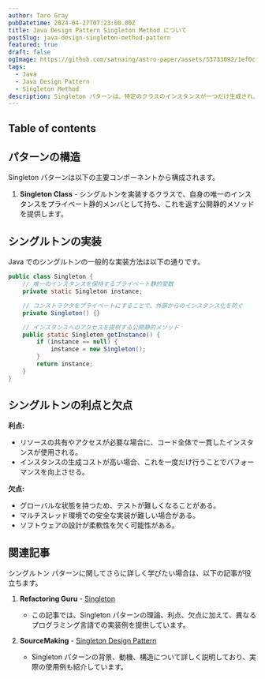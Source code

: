 ```yaml
---
author: Taro Gray
pubDatetime: 2024-04-27T07:23:00.00Z
title: Java Design Pattern Singleton Method について
postSlug: java-design-singleton-method-pattern
featured: true
draft: false
ogImage: https://github.com/satnaing/astro-paper/assets/53733092/1ef0cf03-8137-4d67-ac81-84a032119e3a
tags:
  - Java
  - Java Design Pattern
  - Singleton Method
description: Singleton パターンは、特定のクラスのインスタンスが一つだけ生成され、そのインスタンスがグローバルにアクセス可能であることを保証するデザインパターンです。このパターンは、一貫した状態管理や、リソースへのアクセス制御など、アプリケーション全体で一つのインスタンスのみを必要とする場合に有効です。
---
```


## Table of contents

## パターンの構造

Singleton パターンは以下の主要コンポーネントから構成されます。

1. **Singleton Class** - シングルトンを実装するクラスで、自身の唯一のインスタンスをプライベート静的メンバとして持ち、これを返す公開静的メソッドを提供します。

## シングルトンの実装

Java でのシングルトンの一般的な実装方法は以下の通りです。

```java
public class Singleton {
    // 唯一のインスタンスを保持するプライベート静的変数
    private static Singleton instance;

    // コンストラクタをプライベートにすることで、外部からのインスタンス化を防ぐ
    private Singleton() {}

    // インスタンスへのアクセスを提供する公開静的メソッド
    public static Singleton getInstance() {
        if (instance == null) {
            instance = new Singleton();
        }
        return instance;
    }
}
```

## シングルトンの利点と欠点

**利点:**

- リソースの共有やアクセスが必要な場合に、コード全体で一貫したインスタンスが使用される。
- インスタンスの生成コストが高い場合、これを一度だけ行うことでパフォーマンスを向上させる。

**欠点:**

- グローバルな状態を持つため、テストが難しくなることがある。
- マルチスレッド環境での安全な実装が難しい場合がある。
- ソフトウェアの設計が柔軟性を欠く可能性がある。

## 関連記事

シングルトン パターンに関してさらに詳しく学びたい場合は、以下の記事が役立ちます。

1. **Refactoring Guru** - [Singleton](https://refactoring.guru/design-patterns/singleton)

   - この記事では、Singleton パターンの理論、利点、欠点に加えて、異なるプログラミング言語での実装例を提供しています。

2. **SourceMaking** - [Singleton Design Pattern](https://sourcemaking.com/design_patterns/singleton)
   - Singleton パターンの背景、動機、構造について詳しく説明しており、実際の使用例も紹介しています。
